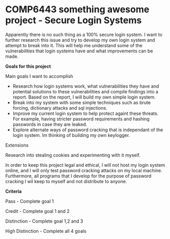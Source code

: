 # COMP6443 something awesome project - Secure Login Systems

Apparently there is no such thing as a 100% secure login system. I want to further research this issue and try to develop my own login system and attempt to break into it. This will help me understand some of the vulnerabilities that login systems have and what improvements can be made.


<b>Goals for this project</b>

Main goals I want to accomplish

- Research how login systems work, what vulnerabilities they have and potential solutions to these vulnerabilities and compile findings into a report. Based on the report, I will build my own simple login system. 
- Break into my system with some simple techniques such as brute forcing, dictionary attacks and sql injections.
- Improve my current login system to help protect againt these threats. For example, having stricter password requirements and hashing passwords in case they are leaked.
- Explore alternate ways of password cracking that is independant of the login system. Im thinking of building my own keylogger.
 

Extensions 

Research into stealing cookies and experimenting with it myself.
 

In order to keep this project legal and ethical, I will not host my login system online, and I will only test password cracking attacks on my local machine. Furthermore, all programs that I develop for the purpose of password cracking I wil keep to myself and not distribute to anyone.

 

<b>Criteria</b>

Pass - Complete goal 1

Credit - Complete goal 1 and 2

Distinction - Complete goal 1,2 and 3

High Distinction - Complete all 4 goals

 
